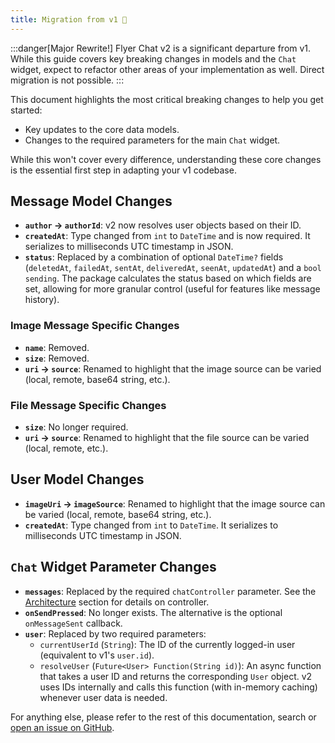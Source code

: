```yaml
---
title: Migration from v1 🔄
---
```


:::danger[Major Rewrite!]
Flyer Chat v2 is a significant departure from v1. While this guide covers key breaking changes in models and the `Chat` widget, expect to refactor other areas of your implementation as well. Direct migration is not possible.
:::

This document highlights the most critical breaking changes to help you get started:
*   Key updates to the core data models.
*   Changes to the required parameters for the main `Chat` widget.

While this won't cover every difference, understanding these core changes is the essential first step in adapting your v1 codebase.

## Message Model Changes

*   **`author` -> `authorId`**: v2 now resolves user objects based on their ID.
*   **`createdAt`**: Type changed from `int` to `DateTime` and is now required. It serializes to milliseconds UTC timestamp in JSON.
*   **`status`**: Replaced by a combination of optional `DateTime?` fields (`deletedAt`, `failedAt`, `sentAt`, `deliveredAt`, `seenAt`, `updatedAt`) and a `bool sending`. The package calculates the status based on which fields are set, allowing for more granular control (useful for features like message history).

### Image Message Specific Changes

*   **`name`**: Removed.
*   **`size`**: Removed.
*   **`uri` -> `source`**: Renamed to highlight that the image source can be varied (local, remote, base64 string, etc.).

### File Message Specific Changes

*   **`size`**: No longer required.
*   **`uri` -> `source`**: Renamed to highlight that the file source can be varied (local, remote, etc.).

## User Model Changes

*   **`imageUri` -> `imageSource`**: Renamed to highlight that the image source can be varied (local, remote, base64 string, etc.).
*   **`createdAt`**: Type changed from `int` to `DateTime`. It serializes to milliseconds UTC timestamp in JSON.

## `Chat` Widget Parameter Changes

*   **`messages`**: Replaced by the required `chatController` parameter. See the [Architecture](./architecture.md) section for details on controller.
*   **`onSendPressed`**: No longer exists. The alternative is the optional `onMessageSent` callback.
*   **`user`**: Replaced by two required parameters:
    *   `currentUserId` (`String`): The ID of the currently logged-in user (equivalent to v1's `user.id`).
    *   `resolveUser` (`Future<User> Function(String id)`): An async function that takes a user ID and returns the corresponding `User` object. v2 uses IDs internally and calls this function (with in-memory caching) whenever user data is needed.

For anything else, please refer to the rest of this documentation, search or [open an issue on GitHub](https://github.com/flyerhq/flutter_chat_ui/issues).
